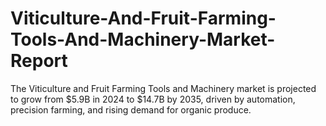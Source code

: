 # Viticulture-And-Fruit-Farming-Tools-And-Machinery-Market-Report
The Viticulture and Fruit Farming Tools and Machinery market is projected to grow from $5.9B in 2024 to $14.7B by 2035, driven by automation, precision farming, and rising demand for organic produce.
